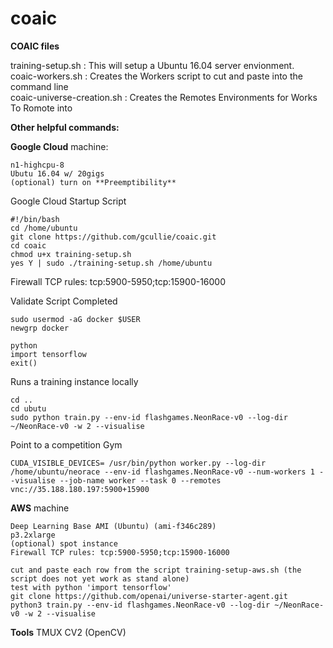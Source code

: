 # coaic
**COAIC files**

training-setup.sh : This will setup a Ubuntu 16.04 server envionment. </br>
coaic-workers.sh  : Creates the Workers script to cut and paste into the command line </br>
coaic-universe-creation.sh : Creates the Remotes Environments for Works To Romote into </br>

**Other helpful commands:**

**Google Cloud**
machine:
~~~
n1-highcpu-8
Ubutu 16.04 w/ 20gigs
(optional) turn on **Preemptibility**
~~~

Google Cloud Startup Script
~~~
#!/bin/bash
cd /home/ubuntu
git clone https://github.com/gcullie/coaic.git
cd coaic
chmod u+x training-setup.sh
yes Y | sudo ./training-setup.sh /home/ubuntu
~~~
Firewall TCP rules: tcp:5900-5950;tcp:15900-16000

Validate Script Completed
~~~
sudo usermod -aG docker $USER
newgrp docker

python
import tensorflow
exit()
~~~

Runs a training instance locally
~~~
cd ..
cd ubutu
sudo python train.py --env-id flashgames.NeonRace-v0 --log-dir ~/NeonRace-v0 -w 2 --visualise
~~~

Point to a competition Gym
~~~
CUDA_VISIBLE_DEVICES= /usr/bin/python worker.py --log-dir /home/ubuntu/neorace --env-id flashgames.NeonRace-v0 --num-workers 1 --visualise --job-name worker --task 0 --remotes vnc://35.188.180.197:5900+15900
~~~

**AWS**
machine
~~~
Deep Learning Base AMI (Ubuntu) (ami-f346c289)
p3.2xlarge
(optional) spot instance
Firewall TCP rules: tcp:5900-5950;tcp:15900-16000
~~~

~~~
cut and paste each row from the script training-setup-aws.sh (the script does not yet work as stand alone)
test with python 'import tensorflow'
git clone https://github.com/openai/universe-starter-agent.git
python3 train.py --env-id flashgames.NeonRace-v0 --log-dir ~/NeonRace-v0 -w 2 --visualise
~~~

**Tools**
TMUX
CV2 (OpenCV)




